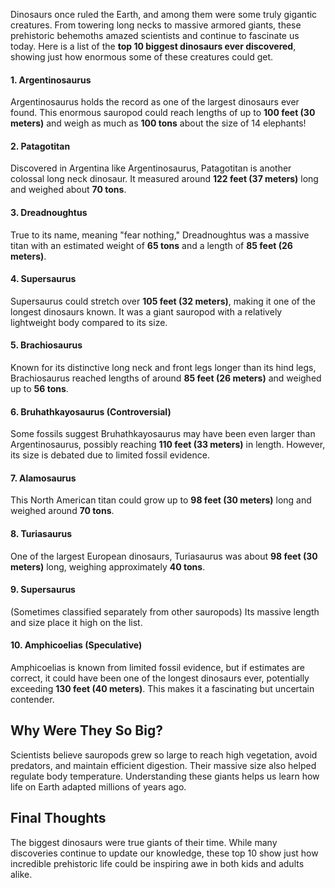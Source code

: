 Dinosaurs once ruled the Earth, and among them were some truly gigantic creatures. From towering long necks to massive armored giants, these prehistoric behemoths amazed scientists and continue to fascinate us today. Here is a list of the **top 10 biggest dinosaurs ever discovered**, showing just how enormous some of these creatures could get.

#### 1. Argentinosaurus

Argentinosaurus holds the record as one of the largest dinosaurs ever found. This enormous sauropod could reach lengths of up to **100 feet (30 meters)** and weigh as much as **100 tons** about the size of 14 elephants!

#### 2. Patagotitan

Discovered in Argentina like Argentinosaurus, Patagotitan is another colossal long neck dinosaur. It measured around **122 feet (37 meters)** long and weighed about **70 tons**.

#### 3. Dreadnoughtus

True to its name, meaning "fear nothing," Dreadnoughtus was a massive titan with an estimated weight of **65 tons** and a length of **85 feet (26 meters)**.

#### 4. Supersaurus

Supersaurus could stretch over **105 feet (32 meters)**, making it one of the longest dinosaurs known. It was a giant sauropod with a relatively lightweight body compared to its size.

#### 5. Brachiosaurus

Known for its distinctive long neck and front legs longer than its hind legs, Brachiosaurus reached lengths of around **85 feet (26 meters)** and weighed up to **56 tons**.

#### 6. Bruhathkayosaurus (Controversial)

Some fossils suggest Bruhathkayosaurus may have been even larger than Argentinosaurus, possibly reaching **110 feet (33 meters)** in length. However, its size is debated due to limited fossil evidence.

#### 7. Alamosaurus

This North American titan could grow up to **98 feet (30 meters)** long and weighed around **70 tons**.

#### 8. Turiasaurus

One of the largest European dinosaurs, Turiasaurus was about **98 feet (30 meters)** long, weighing approximately **40 tons**.

#### 9. Supersaurus

(Sometimes classified separately from other sauropods) Its massive length and size place it high on the list.

#### 10. Amphicoelias (Speculative)

Amphicoelias is known from limited fossil evidence, but if estimates are correct, it could have been one of the longest dinosaurs ever, potentially exceeding **130 feet (40 meters)**. This makes it a fascinating but uncertain contender.

## Why Were They So Big?

Scientists believe sauropods grew so large to reach high vegetation, avoid predators, and maintain efficient digestion. Their massive size also helped regulate body temperature. Understanding these giants helps us learn how life on Earth adapted millions of years ago.

## Final Thoughts

The biggest dinosaurs were true giants of their time. While many discoveries continue to update our knowledge, these top 10 show just how incredible prehistoric life could be inspiring awe in both kids and adults alike.
